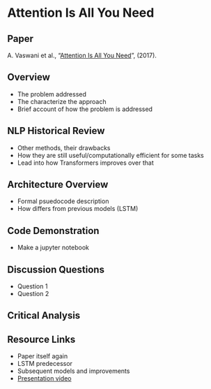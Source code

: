 # Attention Is All You Need

## Paper
A. Vaswani et al., “[Attention Is All You Need](https://arxiv.org/abs/1706.03762)”, (2017).

## Overview
- The problem addressed
- The characterize the approach
- Brief account of how the problem is addressed

## NLP Historical Review
- Other methods, their drawbacks
- How they are still useful/computationally efficient for some tasks
- Lead into how Transformers improves over that

## Architecture Overview
- Formal psuedocode description
- How differs from previous models (LSTM)

## Code Demonstration
- Make a jupyter notebook

## Discussion Questions
- Question 1
- Question 2

## Critical Analysis

## Resource Links
- Paper itself again
- LSTM predecessor
- Subsequent models and improvements
- [Presentation video](https://learning.oreilly.com/videos/natural-language-processing/0636920373605/0636920373605-video329383/)
